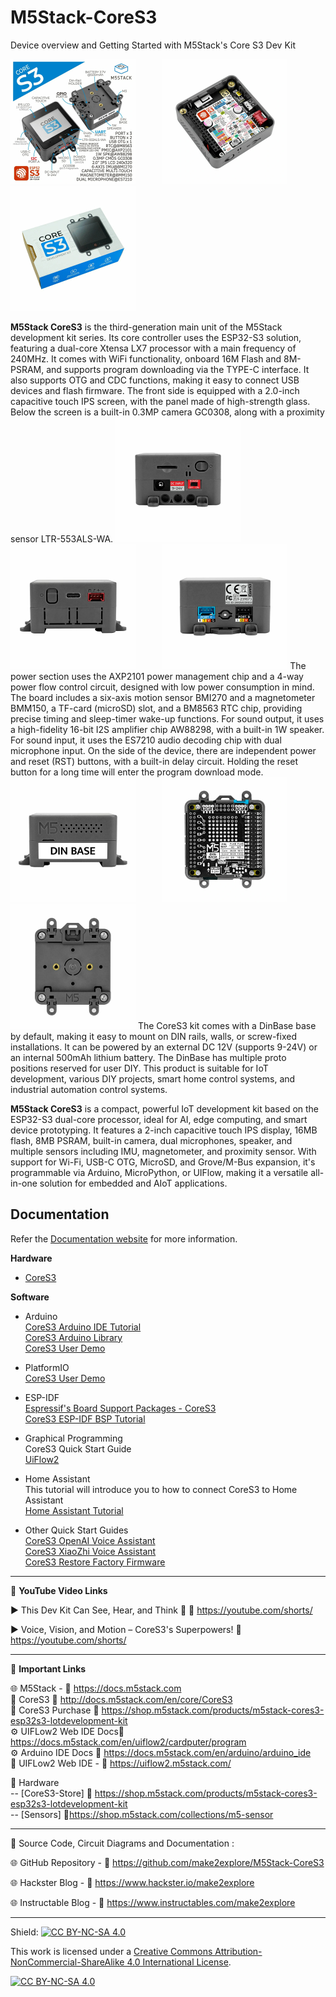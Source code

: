 # M5Stack-CoreS3
Device overview and Getting Started with M5Stack's Core S3 Dev Kit  

<img src="/Images/CoreS3-1.jpg" height="200"> &nbsp; &nbsp; &nbsp; &nbsp; &nbsp; <img src="/Images/CoreS3-2.jpg" height="200" > &nbsp; &nbsp; &nbsp; &nbsp; &nbsp; <img src="/Images/CoreS3-3.jpg" height="200" > 
  
**M5Stack CoreS3** is the third-generation main unit of the M5Stack development kit series. Its core controller uses the ESP32-S3 solution, featuring a dual-core Xtensa LX7 processor with a main frequency of 240MHz. It comes with WiFi functionality, onboard 16M Flash and 8M-PSRAM, and supports program downloading via the TYPE-C interface. It also supports OTG and CDC functions, making it easy to connect USB devices and flash firmware. The front side is equipped with a 2.0-inch capacitive touch IPS screen, with the panel made of high-strength glass. Below the screen is a built-in 0.3MP camera GC0308, along with a proximity sensor LTR-553ALS-WA. 
<img src="/Images/CoreS3-4.jpg" height="200"> &nbsp; &nbsp; &nbsp; &nbsp; &nbsp; <img src="/Images/CoreS3-5.jpg" height="200" > &nbsp; &nbsp; &nbsp; &nbsp; &nbsp; <img src="/Images/CoreS3-6.jpg" height="200" > 
The power section uses the AXP2101 power management chip and a 4-way power flow control circuit, designed with low power consumption in mind. The board includes a six-axis motion sensor BMI270 and a magnetometer BMM150, a TF-card (microSD) slot, and a BM8563 RTC chip, providing precise timing and sleep-timer wake-up functions. For sound output, it uses a high-fidelity 16-bit I2S amplifier chip AW88298, with a built-in 1W speaker. For sound input, it uses the ES7210 audio decoding chip with dual microphone input. On the side of the device, there are independent power and reset (RST) buttons, with a built-in delay circuit. Holding the reset button for a long time will enter the program download mode. 
<img src="/Images/CoreS3-7.jpg" height="200"> &nbsp; &nbsp; &nbsp; &nbsp; &nbsp; <img src="/Images/CoreS3-8.jpg" height="200" > &nbsp; &nbsp; &nbsp; &nbsp; &nbsp; <img src="/Images/CoreS3-9.jpg" height="200" > 
The CoreS3 kit comes with a DinBase base by default, making it easy to mount on DIN rails, walls, or screw-fixed installations. It can be powered by an external DC 12V (supports 9-24V) or an internal 500mAh lithium battery. The DinBase has multiple proto positions reserved for user DIY. This product is suitable for IoT development, various DIY projects, smart home control systems, and industrial automation control systems.  
  
**M5Stack CoreS3** is a compact, powerful IoT development kit based on the ESP32-S3 dual-core processor, ideal for AI, edge computing, and smart device prototyping. It features a 2-inch capacitive touch IPS display, 16MB flash, 8MB PSRAM, built-in camera, dual microphones, speaker, and multiple sensors including IMU, magnetometer, and proximity sensor. With support for Wi-Fi, USB-C OTG, MicroSD, and Grove/M-Bus expansion, it's programmable via Arduino, MicroPython, or UIFlow, making it a versatile all-in-one solution for embedded and AIoT applications.
  
  
## Documentation

Refer the [Documentation website](http://docs.m5stack.com/en/core/CoreS3) for more information.  

**Hardware**
- [CoreS3](http://docs.m5stack.com/en/core/CoreS3)  
  
**Software**
- Arduino  
    [CoreS3 Arduino IDE Tutorial](http://docs.m5stack.com/en/arduino/arduino_ide)  
    [CoreS3 Arduino Library](https://github.com/m5stack/M5CoreS3)  
    [CoreS3 User Demo](https://github.com/m5stack/CoreS3-UserDemo/tree/main/firmware)  
  
- PlatformIO  
    [CoreS3 User Demo](https://github.com/m5stack/CoreS3-UserDemo/tree/main/firmware)  
  
- ESP-IDF  
    [Espressif's Board Support Packages - CoreS3](https://github.com/espressif/esp-bsp/tree/master/bsp/m5stack_core_s3)  
    [CoreS3 ESP-IDF BSP Tutorial](http://docs.m5stack.com/en/esp_idf/m5cores3/bsp)  
  
- Graphical Programming  
    CoreS3 Quick Start Guide  
    [UiFlow2](http://docs.m5stack.com/en/uiflow2/uiflow_web)  
    
- Home Assistant  
    This tutorial will introduce you to how to connect CoreS3 to Home Assistant  
    [Home Assistant Tutorial](http://docs.m5stack.com/en/guide/homeassistant/m5cores3/m5cores3_quick_start)  
    
- Other Quick Start Guides  
    [CoreS3 OpenAI Voice Assistant](http://docs.m5stack.com/en/guide/realtime/openai/m5cores3)   
    [CoreS3 XiaoZhi Voice Assistant](http://docs.m5stack.com/en/guide/realtime/xiaozhi/m5cores3)  
    [CoreS3 Restore Factory Firmware](http://docs.m5stack.com/en/guide/restore_factory/m5cores3)  
    

------------------------------------------------------------------------------------------------------

📕 **YouTube Video Links**  

▶️  This Dev Kit Can See, Hear, and Think 🤖 🔗 https://youtube.com/shorts/   
  
▶️  Voice, Vision, and Motion – CoreS3's Superpowers! 🔗  https://youtube.com/shorts/  

-------------------------------------------------------------------------------------------------------
📒 **Important Links**  
 
🌐 M5Stack - 🔗 https://docs.m5stack.com  
📒 CoreS3 🔗 http://docs.m5stack.com/en/core/CoreS3  
📙 CoreS3 Purchase 🔗 https://shop.m5stack.com/products/m5stack-cores3-esp32s3-lotdevelopment-kit  
⚙️ UIFLow2 Web IDE Docs🔗 https://docs.m5stack.com/en/uiflow2/cardputer/program  
⚙️ Arduino IDE Docs 🔗 https://docs.m5stack.com/en/arduino/arduino_ide  
📘 UIFLow2 Web IDE - 🔗 https://uiflow2.m5stack.com/  

🧰 Hardware  
--   [CoreS3-Store]  🔗 https://shop.m5stack.com/products/m5stack-cores3-esp32s3-lotdevelopment-kit  
--   [Sensors]  🔗https://shop.m5stack.com/collections/m5-sensor  

------------------------------------------------------------------------------------------------------

📜 Source Code, Circuit Diagrams and Documentation : 

🌐 GitHub Repository - 🔗 https://github.com/make2explore/M5Stack-CoreS3   
  
🌐 Hackster Blog - 🔗 https://www.hackster.io/make2explore  
  
🌐 Instructable Blog - 🔗 https://www.instructables.com/make2explore  
  

------------------------------------------------------------------------------------------  

Shield: [![CC BY-NC-SA 4.0][cc-by-nc-sa-shield]][cc-by-nc-sa]

This work is licensed under a
[Creative Commons Attribution-NonCommercial-ShareAlike 4.0 International License][cc-by-nc-sa].

[![CC BY-NC-SA 4.0][cc-by-nc-sa-image]][cc-by-nc-sa]

[cc-by-nc-sa]: http://creativecommons.org/licenses/by-nc-sa/4.0/
[cc-by-nc-sa-image]: https://licensebuttons.net/l/by-nc-sa/4.0/88x31.png
[cc-by-nc-sa-shield]: https://img.shields.io/badge/License-CC%20BY--NC--SA%204.0-lightgrey.svg
